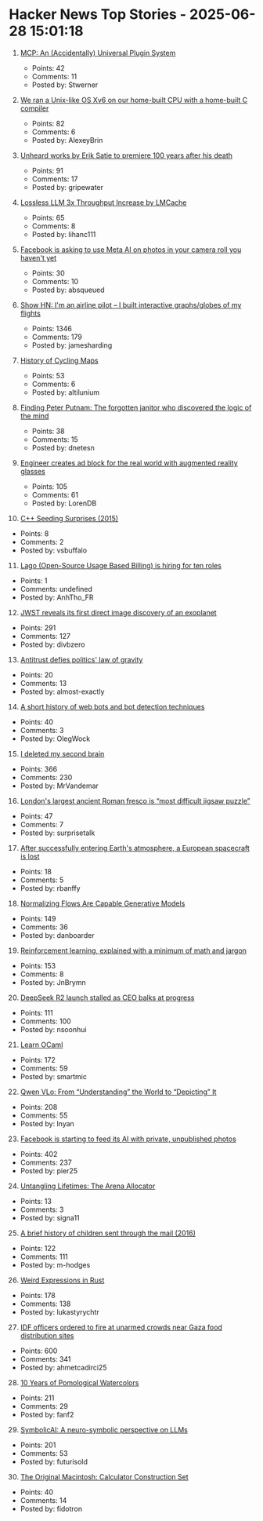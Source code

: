 # Hacker News Top Stories - 2025-06-28 15:01:18

1. [MCP: An (Accidentally) Universal Plugin System](https://worksonmymachine.substack.com/p/mcp-an-accidentally-universal-plugin)
   - Points: 42
   - Comments: 11
   - Posted by: Stwerner

2. [We ran a Unix-like OS Xv6 on our home-built CPU with a home-built C compiler](https://fuel.edby.coffee/posts/how-we-ported-xv6-os-to-a-home-built-cpu-with-a-home-built-c-compiler/)
   - Points: 82
   - Comments: 6
   - Posted by: AlexeyBrin

3. [Unheard works by Erik Satie to premiere 100 years after his death](https://www.theguardian.com/music/2025/jun/26/unheard-works-by-erik-satie-to-premiere-100-years-after-his-death)
   - Points: 91
   - Comments: 17
   - Posted by: gripewater

4. [Lossless LLM 3x Throughput Increase by LMCache](https://github.com/LMCache/LMCache)
   - Points: 65
   - Comments: 8
   - Posted by: lihanc111

5. [Facebook is asking to use Meta AI on photos in your camera roll you haven't yet](https://techcrunch.com/2025/06/27/facebook-is-asking-to-use-meta-ai-on-photos-in-your-camera-roll-you-havent-yet-shared/)
   - Points: 30
   - Comments: 10
   - Posted by: absqueued

6. [Show HN: I'm an airline pilot – I built interactive graphs/globes of my flights](https://jameshard.ing/pilot)
   - Points: 1346
   - Comments: 179
   - Posted by: jamesharding

7. [History of Cycling Maps](https://cyclemaps.blogspot.com/)
   - Points: 53
   - Comments: 6
   - Posted by: altilunium

8. [Finding Peter Putnam: The forgotten janitor who discovered the logic of the mind](https://nautil.us/finding-peter-putnam-1218035/)
   - Points: 38
   - Comments: 15
   - Posted by: dnetesn

9. [Engineer creates ad block for the real world with augmented reality glasses](https://www.tomshardware.com/maker-stem/engineer-creates-ad-block-for-the-real-world-with-augmented-reality-glasses-no-more-products-or-branding-in-your-everyday-life)
   - Points: 105
   - Comments: 61
   - Posted by: LorenDB

10. [C++ Seeding Surprises (2015)](https://www.pcg-random.org/posts/cpp-seeding-surprises.html)
   - Points: 8
   - Comments: 2
   - Posted by: vsbuffalo

11. [Lago (Open-Source Usage Based Billing) is hiring for ten roles](https://www.ycombinator.com/companies/lago/jobs)
   - Points: 1
   - Comments: undefined
   - Posted by: AnhTho_FR

12. [JWST reveals its first direct image discovery of an exoplanet](https://www.smithsonianmag.com/smart-news/james-webb-space-telescope-reveals-its-first-direct-image-discovery-of-an-exoplanet-180986886/)
   - Points: 291
   - Comments: 127
   - Posted by: divbzero

13. [Antitrust defies politics' law of gravity](https://pluralistic.net/2025/06/28/mamdani/#trustbusting)
   - Points: 20
   - Comments: 13
   - Posted by: almost-exactly

14. [A short history of web bots and bot detection techniques](https://sinja.io/blog/bot-or-not)
   - Points: 40
   - Comments: 3
   - Posted by: OlegWock

15. [I deleted my second brain](https://www.joanwestenberg.com/p/i-deleted-my-second-brain)
   - Points: 366
   - Comments: 230
   - Posted by: MrVandemar

16. [London's largest ancient Roman fresco is “most difficult jigsaw puzzle”](https://www.thisiscolossal.com/2025/06/mola-liberty-roman-fresco/)
   - Points: 47
   - Comments: 7
   - Posted by: surprisetalk

17. [After successfully entering Earth's atmosphere, a European spacecraft is lost](https://arstechnica.com/space/2025/06/a-european-spacecraft-company-flies-its-vehicle-then-loses-it-after-reentry/)
   - Points: 18
   - Comments: 5
   - Posted by: rbanffy

18. [Normalizing Flows Are Capable Generative Models](https://machinelearning.apple.com/research/normalizing-flows)
   - Points: 149
   - Comments: 36
   - Posted by: danboarder

19. [Reinforcement learning, explained with a minimum of math and jargon](https://www.understandingai.org/p/reinforcement-learning-explained)
   - Points: 153
   - Comments: 8
   - Posted by: JnBrymn

20. [DeepSeek R2 launch stalled as CEO balks at progress](https://www.reuters.com/world/china/deepseek-r2-launch-stalled-ceo-balks-progress-information-reports-2025-06-26/)
   - Points: 111
   - Comments: 100
   - Posted by: nsoonhui

21. [Learn OCaml](https://ocaml-sf.org/learn-ocaml-public/#activity=exercises)
   - Points: 172
   - Comments: 59
   - Posted by: smartmic

22. [Qwen VLo: From “Understanding” the World to “Depicting” It](https://qwenlm.github.io/blog/qwen-vlo/)
   - Points: 208
   - Comments: 55
   - Posted by: lnyan

23. [Facebook is starting to feed its AI with private, unpublished photos](https://www.theverge.com/meta/694685/meta-ai-camera-roll)
   - Points: 402
   - Comments: 237
   - Posted by: pier25

24. [Untangling Lifetimes: The Arena Allocator](https://www.rfleury.com/p/untangling-lifetimes-the-arena-allocator)
   - Points: 13
   - Comments: 3
   - Posted by: signa11

25. [A brief history of children sent through the mail (2016)](https://www.smithsonianmag.com/smart-news/brief-history-children-sent-through-mail-180959372/)
   - Points: 122
   - Comments: 111
   - Posted by: m-hodges

26. [Weird Expressions in Rust](https://www.wakunguma.com/blog/rust-weird-expr)
   - Points: 178
   - Comments: 138
   - Posted by: lukastyrychtr

27. [IDF officers ordered to fire at unarmed crowds near Gaza food distribution sites](https://www.haaretz.com/israel-news/2025-06-27/ty-article-magazine/.premium/idf-soldiers-ordered-to-shoot-deliberately-at-unarmed-gazans-waiting-for-humanitarian-aid/00000197-ad8e-de01-a39f-ffbe33780000)
   - Points: 600
   - Comments: 341
   - Posted by: ahmetcadirci25

28. [10 Years of Pomological Watercolors](https://parkerhiggins.net/2025/04/10-years-of-pomological-watercolors/)
   - Points: 211
   - Comments: 29
   - Posted by: fanf2

29. [SymbolicAI: A neuro-symbolic perspective on LLMs](https://github.com/ExtensityAI/symbolicai)
   - Points: 201
   - Comments: 53
   - Posted by: futurisold

30. [The Original Macintosh: Calculator Construction Set](https://www.folklore.org/Calculator_Construction_Set.html)
   - Points: 40
   - Comments: 14
   - Posted by: fidotron

